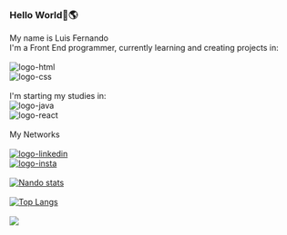 ### Hello World👋:earth_americas:
My name is Luis Fernando
<br>
I'm a Front End programmer, currently learning and creating projects in:
<br>
<br>
<img src="https://img.shields.io/badge/HTML5-E34F26?style=for-the-badge&logo=html5&logoColor=white" alt="logo-html">
<br>
<img src="https://img.shields.io/badge/CSS3-1572B6?style=for-the-badge&logo=css3&logoColor=white" alt="logo-css">
<br>
<br>
I'm starting my studies in:
<br>
<img src="https://img.shields.io/badge/JavaScript-323330?style=for-the-badge&logo=javascript&logoColor=F7DF1E" alt="logo-java">
<br>
<img src="https://img.shields.io/badge/React-20232A?style=for-the-badge&logo=react&logoColor=61DAFB" alt="logo-react">
<br>
<br>
My Networks
<br>
<br>
<a href="https://www.linkedin.com/in/luis-fernando-284a3a203/" target="_blank"><img src="https://img.shields.io/badge/LinkedIn-0077B5?style=for-the-badge&logo=linkedin&logoColor=white" alt="logo-linkedin">
<br>
<a href="https://www.instagram.com/zzzxfernandoxzzz/" target="_blank"><img src="https://img.shields.io/badge/Instagram-E4405F?style=for-the-badge&logo=instagram&logoColor=white" alt="logo-insta">
<br>
<br>
[![Nando stats](https://github-readme-stats.vercel.app/api?username=NandoHost)](https://github.com/anuraghazra/github-readme-stats)
<br>
<br>
[![Top Langs](https://github-readme-stats.vercel.app/api/top-langs/?username=NandoHost)](https://github.com/anuraghazra/github-readme-stats)
<br>
<br>
![](https://komarev.com/ghpvc/?username=NandoHost&style=plastic&color=blueviolet)
